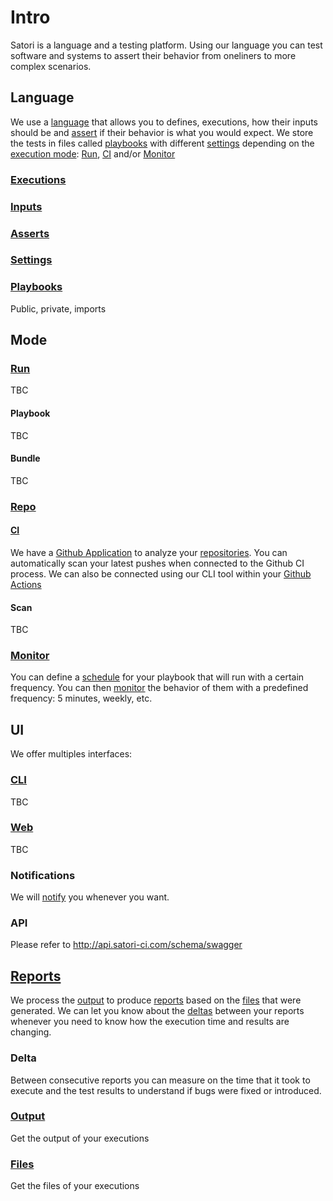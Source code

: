 # Intro

Satori is a language and a testing platform. Using our language you can test software and systems to assert their behavior from oneliners to more complex scenarios.

## Language
We use a [language](language.md) that allows you to defines, executions, how their inputs should be and [assert](asserts.md) if their behavior is what you would expect. We store the tests in files called [playbooks](playbooks.md) with different [settings](settings.md) depending on the [execution mode](execution.md): [Run](execution_run.md), [CI](execution_ci.md) and/or [Monitor](execution_monitor.md)

### [Executions](execution.md)

### [Inputs](inputs.md)


### [Asserts](asserts.md)

### [Settings](settings.md)

### [Playbooks](playbooks)

Public, private, imports

## Mode

### [Run](execution_run.md)

TBC

#### Playbook

TBC

#### Bundle

TBC

### [Repo](execution_repo.md)

#### [CI](execution_ci.md)
We have a [Github Application](https://github.com/apps/satorici) to analyze your [repositories](repo.md).
You can automatically scan your latest pushes when connected to the Github CI process. We can also be connected using our CLI tool within your [Github Actions](execution_github_action.md)

#### Scan

TBC

### [Monitor](execution_monitor.md)

You can define a [schedule](settings.md) for your playbook that will run with a certain frequency. You can then [monitor](execution_monitor.md) the behavior of them with a predefined frequency: 5 minutes, weekly, etc.

## UI

We offer multiples interfaces:

### [CLI](ui_cli.md)

TBC


### [Web](ui_web.md)

TBC

### Notifications

We will [notify](notifications.md) you whenever you want. 

### API

Please refer to http://api.satori-ci.com/schema/swagger

## [Reports](reports.md)

We process the [output](output.md) to produce [reports](reports.md) based on the [files](files.md) that were generated. We can let you know about the [deltas](delta.md) between your reports whenever you need to know how the execution time and results are changing.

### Delta

Between consecutive reports you can measure on the time that it took to execute and the test results to understand if bugs were fixed or introduced.

### [Output](output.md)

Get the output of your executions

### [Files](files.md)

Get the files of your executions

